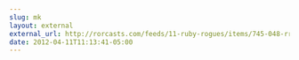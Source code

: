 ```yaml
---
slug: mk
layout: external
external_url: http://rorcasts.com/feeds/11-ruby-rogues/items/745-048-rr-crafting-rails-applications-with-jose-valim
date: 2012-04-11T11:13:41-05:00
---
```

